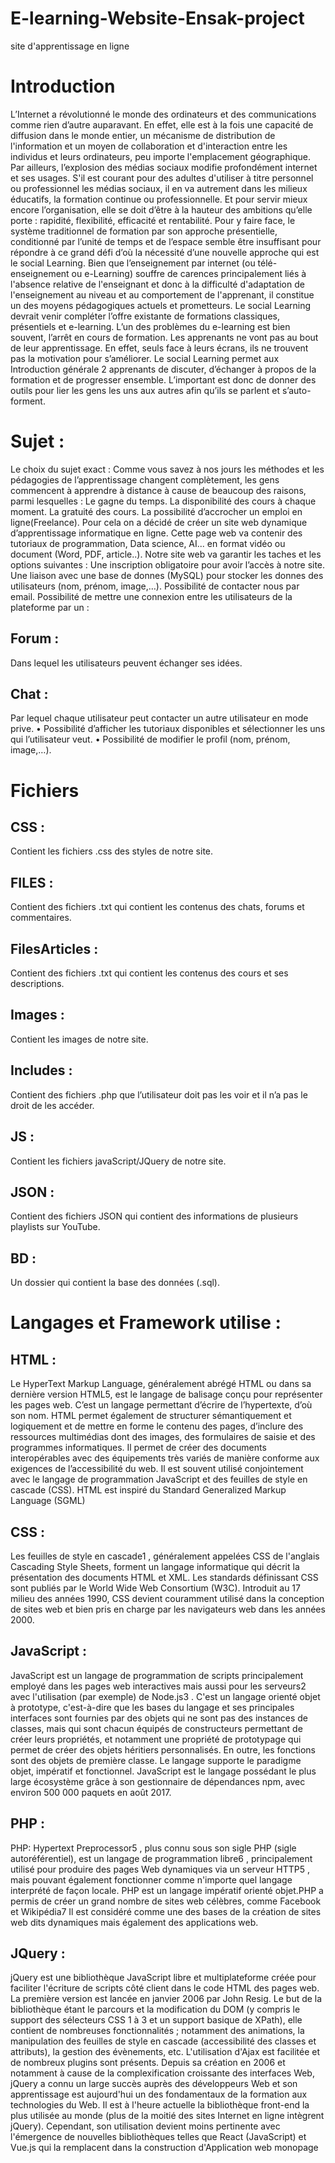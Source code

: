 # E-learning-Website-Ensak-project
site d'apprentissage en ligne
  
# Introduction

L’Internet a révolutionné le monde des ordinateurs et des communications comme rien
d’autre auparavant. En effet, elle est à la fois une capacité de diffusion dans le monde
entier, un mécanisme de distribution de l'information et un moyen de collaboration et
d'interaction entre les individus et leurs ordinateurs, peu importe l'emplacement
géographique. Par ailleurs, l’explosion des médias sociaux modifie profondément internet
et ses usages. S'il est courant pour des adultes d'utiliser à titre personnel ou professionnel
les médias sociaux, il en va autrement dans les milieux éducatifs, la formation continue ou
professionnelle. Et pour servir mieux encore l’organisation, elle se doit d’être à la hauteur
des ambitions qu’elle porte : rapidité, flexibilité, efficacité et rentabilité. Pour y faire face,
le système traditionnel de formation par son approche présentielle, conditionné par
l’unité de temps et de l’espace semble être insuffisant pour répondre à ce grand défi d’où
la nécessité d’une nouvelle approche qui est le social Learning. Bien que l’enseignement
par internet (ou télé-enseignement ou e-Learning) souffre de carences principalement liés
à l'absence relative de l'enseignant et donc à la difficulté d'adaptation de l'enseignement
au niveau et au comportement de l'apprenant, il constitue un des moyens pédagogiques
actuels et prometteurs. Le social Learning devrait venir compléter l’offre existante de
formations classiques, présentiels et e-learning. L’un des problèmes du e-learning est bien
souvent, l’arrêt en cours de formation. Les apprenants ne vont pas au bout de leur
apprentissage. En effet, seuls face à leurs écrans, ils ne trouvent pas la motivation pour
s’améliorer. Le social Learning permet aux Introduction générale 2 apprenants de
discuter, d’échanger à propos de la formation et de progresser ensemble. L’important est
donc de donner des outils pour lier les gens les uns aux autres afin qu’ils se parlent et
s’auto-forment.

# Sujet :

Le choix du sujet exact :
Comme vous savez à nos jours les méthodes et les pédagogies de l’apprentissage
changent complètement, les gens commencent à apprendre à distance à cause de
beaucoup des raisons, parmi lesquelles :
Le gagne du temps.
La disponibilité des cours à chaque moment.
La gratuité des cours.
La possibilité d’accrocher un emploi en ligne(Freelance).
Pour cela on a décidé de créer un site web dynamique d’apprentissage informatique en
ligne.
Cette page web va contenir des tutoriaux de programmation, Data science, AI... en format
vidéo ou document (Word, PDF, article..).
Notre site web va garantir les taches et les options suivantes :
Une inscription obligatoire pour avoir l’accès à notre site.
Une liaison avec une base de donnes (MySQL) pour stocker les donnes des
utilisateurs (nom, prénom, image,…).
Possibilité de contacter nous par email.
Possibilité de mettre une connexion entre les utilisateurs de la plateforme par un :
## Forum : 
Dans lequel les utilisateurs peuvent échanger ses idées.
## Chat : 
Par lequel chaque utilisateur peut contacter un autre utilisateur en mode
prive.
• Possibilité d’afficher les tutoriaux disponibles et sélectionner les uns qui l’utilisateur
veut.
• Possibilité de modifier le profil (nom, prénom, image,…).

# Fichiers

## CSS :
Contient les fichiers .css des styles de notre site.
## FILES : 
Contient des fichiers .txt qui contient les contenus des chats, forums et
commentaires.
## FilesArticles : 
Contient des fichiers .txt qui contient les contenus des cours et ses
descriptions.
## Images : 
Contient les images de notre site.
## Includes : 
Contient des fichiers .php que l’utilisateur doit pas les voir et il n’a pas le
droit de les accéder.
## JS : 
Contient les fichiers javaScript/JQuery de notre site.
## JSON : 
Contient des fichiers JSON qui contient des informations de plusieurs
playlists sur YouTube.
## BD :
Un dossier qui contient la base des données (.sql).

# Langages et Framework utilise :

## HTML :
Le HyperText Markup Language, généralement abrégé HTML ou dans sa
dernière version HTML5, est le langage de balisage conçu pour représenter
les pages web. C’est un langage permettant d’écrire de l’hypertexte, d’où
son nom. HTML permet également de structurer sémantiquement et
logiquement et de mettre en forme le contenu des pages, d’inclure
des ressources multimédias dont des images, des formulaires de saisie et
des programmes informatiques. Il permet de créer des
documents interopérables avec des équipements très variés de manière
conforme aux exigences de l’accessibilité du web. Il est souvent utilisé
conjointement avec le langage de programmation JavaScript et des feuilles
de style en cascade (CSS). HTML est inspiré du Standard Generalized
Markup Language (SGML)
## CSS :
Les feuilles de style en cascade1
, généralement appelées CSS de
l'anglais Cascading Style Sheets, forment un langage informatique qui décrit
la présentation des documents HTML et XML. Les standards définissant
CSS sont publiés par le World Wide Web Consortium (W3C). Introduit au 
17
milieu des années 1990, CSS devient couramment utilisé dans la conception
de sites web et bien pris en charge par les navigateurs web dans les années
2000.
## JavaScript :
JavaScript est un langage de programmation de scripts principalement
employé dans les pages web interactives mais aussi pour les serveurs2 avec
l'utilisation (par exemple) de Node.js3
. C'est un langage orienté
objet à prototype, c'est-à-dire que les bases du langage et ses principales
interfaces sont fournies par des objets qui ne sont pas
des instances de classes, mais qui sont chacun équipés
de constructeurs permettant de créer leurs propriétés, et notamment une
propriété de prototypage qui permet de créer des
objets héritiers personnalisés. En outre, les fonctions sont des objets de
première classe. Le langage supporte le paradigme objet, impératif et
fonctionnel. JavaScript est le langage possédant le plus large écosystème
grâce à son gestionnaire de dépendances npm, avec environ 500 000
paquets en août 2017.
## PHP :
PHP: Hypertext Preprocessor5
, plus connu sous son sigle PHP (sigle autoréférentiel), est un langage de programmation libre6
, principalement utilisé
pour produire des pages Web dynamiques via un serveur HTTP5
, mais
pouvant également fonctionner comme n'importe quel langage interprété de
façon locale. PHP est un langage impératif orienté objet.PHP a permis de
créer un grand nombre de sites web célèbres,
comme Facebook et Wikipédia7
Il est considéré comme une des bases de la
création de sites web dits dynamiques mais également des applications web.
## JQuery :
jQuery est une bibliothèque JavaScript libre et multiplateforme créée pour
faciliter l'écriture de scripts côté client dans le code HTML des pages web.
La première version est lancée en janvier 2006 par John Resig.
Le but de la bibliothèque étant le parcours et la modification du DOM (y
compris le support des sélecteurs CSS 1 à 3 et un support basique
de XPath), elle contient de nombreuses fonctionnalités ; notamment des
animations, la manipulation des feuilles de style en cascade (accessibilité
des classes et attributs), la gestion des évènements, etc. L'utilisation
d'Ajax est facilitée et de nombreux plugins sont présents.
Depuis sa création en 2006 et notamment à cause de la complexification
croissante des interfaces Web, jQuery a connu un large succès auprès des
développeurs Web et son apprentissage est aujourd'hui un des 
fondamentaux de la formation aux technologies du Web. Il est à l'heure
actuelle la bibliothèque front-end la plus utilisée au monde (plus de la moitié
des sites Internet en ligne intègrent jQuery).
Cependant, son utilisation devient moins pertinente avec l'émergence de
nouvelles bibliothèques telles que React (JavaScript) et Vue.js qui la
remplacent dans la construction d'Application web monopage

